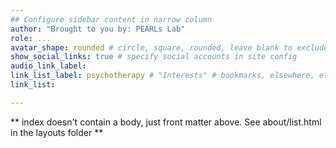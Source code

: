 ```yaml
---
## Configure sidebar content in narrow column
author: "Brought to you by: PEARLs Lab"
role: ...
avatar_shape: rounded # circle, square, rounded, leave blank to exclude
show_social_links: true # specify social accounts in site config
audio_link_label:
link_list_label: psychotherapy # "Interests" # bookmarks, elsewhere, etc.
link_list:

---
```


** index doesn't contain a body, just front matter above.
See about/list.html in the layouts folder **
